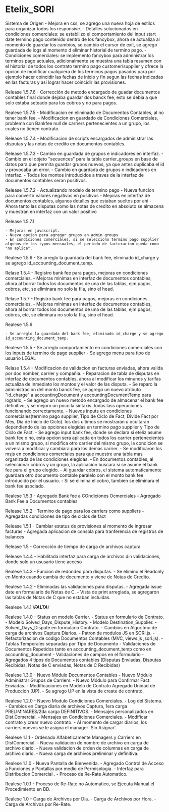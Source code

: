 ﻿Etelix_SORI
===========

Sistema de Origen
        - Mejora en css, se agrego una nueva hoja de estilos para organizar todos los responsive.
        - Detalles solucionados en condiciones comerciales: se estabilizo el comportamiento del input start date termino pago contenido dentro de los fancybox, ahora se actualiza al momento de guardar los cambios, se cambio el cursor de exit, se agrego guardada de logs al momento d eliminar historial de termino pago.
        - Condiciones comerciales: se implemento fancybox para administrar los terminos pago actuales, adicionalmente se muestra una tabla resumen con el historial de todos los contrato termino pago customer/supplier
          y ofrece la opcion de modificar cualquiera de los terminos pagos pasados para por ejemplo hacer coincidir las fechas de inicio y fin segun las fechas indicadas en las facturas y asi lograr hacer coincidir las provisiones.

Release 1.5.7.6
        - Corrección de metodo encargado de guadar documentos contables final donde dejaba guardar dos banck fee, esto se debia a que solo estaba seteado para los cobros y no para pagos. 

Realese 1.5.7.5
        - Modificacion en eliminado de Documentos Contables, al no tener bank fee.
        - Modificacion en guardado de Condiciones Comerciales, problema con Bankfee null de carriers pertenecientes a un grupo, los cuales no tienen contrato.

Release 1.5.7.4
	- Modificacion de scripts encargados de administrar las disputas y las notas de credito en documentos contables.

Release 1.5.7.3
	- Cambio en guardada de grupos e indicadores en interfaz.
	- Cambio en el objeto "secuences" para la tabla carrier_groups en base de datos para que permita guardar grupos nuevos, ya que antes duplicaba el id y provocaba un error.
	- Cambio en guardada de grupos e indicadores en interfaz.
    - Todos los montos introducidos a traves de la interfaz de documentos contables seran positivos.

Release 1.5.7.2
	- Actualizando modelo de termino pago
	- Nueva funcion para convertir valores negativos en positivos
	- Mejoras en interfaz de documentos contables, algunos detalles que estaban sueltos por ahi
	- Ahora tanto las disputas como las notas de credito en absoluto se almacena y muestran en interfaz con un valor positivo


Release 1.5.7.1

	- Mejoras en javascript.
	- Nueva opcion para agregar grupos en admin groups
	- En condiciones comerciales, si se selecciono termino pago supplier algunos de los typos mensuales, el periodo de facturacion queda como "no aplica". 

Realese 1.5.6
	- Se arreglo la guardada del bank fee, eliminado id_charge y se agrego id_accounting_document_temp.

Relase 1.5.4
	- Registro bank fee para pagos, mejoras en condiciones comerciales.
	- Mejoras minimas en interfaz de documentos contables, ahora al borrar todos los documentos de una de las tablas, ejm:pagos, cobros, etc, se eliminara no solo la fila, sino el head.

Relase 1.5.7
	- Registro bank fee para pagos, mejoras en condiciones comerciales.
	- Mejoras minimas en interfaz de documentos contables, ahora al borrar todos los documentos de una de las tablas, ejm:pagos, cobros, etc, se eliminara no solo la fila, sino el head.

Realese 1.5.6

	- Se arreglo la guardada del bank fee, eliminado id_charge y se agrego id_accounting_document_temp.


Realese 1.5.5
	- Se arreglo comportamiento en condiciones comerciales con los inputs de termino de pago supplier
	- Se agrego menu para tipo de usuario LEGAL

Relase 1.5.4
	- Modificacion de validacion en facturas enviadas, ahora valida por doc nomber, carrier y compañia.
	- Reparacion de tabla de disputas en interfaz de documentos contables, ahora al modificar los minunos y tarifas actualiza de inmediato los montos y el valor de las disputa.
	- Se reparo la administracion del monto banck fee, se agrego un nuevo atributo "id_charge" a accountingDocument y accountingDocumentTemp para lograrlo, 
	- Se agrego un nuevo metodo encargado de almacenar el bank fee definitivo, y se mejoro un poco la sintaxis. todas lass operaciones funcionando correctamente.
	- Nuevos inputs en condiciones comerciales(termino pago supplier, Tipo de Ciclo de Fact, Divide Fact por Mes, Dia de Inicio de Ciclo). los dos ultimos  se mostraran u ocultaran dependiendo de las opciones elegidas en termino pago supplier y Tipo de Ciclo de Fact.
	- Se agrego input bank fee, donde se declara si eteliz asume bank fee o no, esta opcion sera aplicada en todos los carrier pertenecientes a un mismo grupo, si modifica otro carrier del mismo grupo, la condicion se volvera a modificar y cambiara para los demas carrier.
	- Se modificaron los msjs en condiciones comerciales para que muestre una tabla mas organizada de las condiciones elegidas.
	- En documentos contables, al seleccionar cobros y un grupo, la aplicacion buscara si se asume el bank fee para el grupo elegido.
	- Al guardar cobros, el sistema automaticamente guardara otro documento contable paralelo con el monto bank fee introducido por el usuario.
	- Si se elimina el cobro, tambien se eliminara el bank fee asociado.

Realese 1.5.3
	- Agregado Bank fee a COndiciones Ocmerciales
	- Agregado Bank Fee a Documentos contables

Release 1.5.2
	- Termino de pago para los carriers como suppliers
	- Agregadas condiciones de tipo de ciclos de fact

Release 1.5.1
	- Cambiar estatus de provisiones al momento de ingresar facturas
	- Agregada aplicacion de consola para tranferencia de registros de balances

Release 1.5
	- Corrección de tiempo de carga de archivos captura

Release 1.4.4
	- Habilitada interfaz para carga de archivos din validaciones, donde solo un ususario tiene acceso

Realese 1.4.3
	- Funcion de redondeo para disputas.
	- Se elimino el Readonly en Monto cuando cambia de documento y viene de Notas de Credito.

Realese 1.4.2
	- Eliminadas las validaciones para disputas.
	- Agregada issue date en formulario de Notas de C.
	- Vista de print arreglada, se agregaron las tablas de Notas de C que no estaban incluidas.

Realese 1.4.1
	/***FALTA***/

Realese 1.4.0
	- Status en modelo Carrier.
	- Status en formulario de Contrato.
	- Modelo Solved_Days_Dispute_History.
	- Modelo Destination_Supplier.
	- Solved_Days_Dispute en formulario Contrato.
	- Cambios en Algoritmo de carga de archivos Captura Diarios.
	- Patron de modulos JS en SORI.js.
	- Refactorizacion de codigo Documentos Contables (MVC, views.js ,sori.js).
	- Tablas Temporales separadas por Tipo de Documento
	- Validaciones de Documentos Repetidos tanto en accounting_document_temp como en accounting_document
	- Validaciones de campos en el formulario
	- Agregados 4 tipos de Documentos contables (Disputas Enviadas, Disputas Recibidas, Notas de C enviadas, Notas de C Recibidas)

Realese 1.3.0
	- Nuevo Módulo Documentos Contables 
	- Nuevo Módulo Administrar Grupos de Carriers.
	- Nuevo Módulo para Confirmar Fact. Enviadas.
	- Modificaciones en Modelo de Contrato Agregado Unidad de Produccion (UP).
	- Se agrego UP en la vista de create de contrato.

Realese 1.2.0
	- Nuevo Modulo Condiciones Comerciales.
	- Log del Sistema.
	- Cambios en Carga diaria de archivos Captura, 1era carga PRELIMINARES/2da carga DEFINITIVOS.
	- Mensajes personalizados en Dist.Comercial.
	- Mensajes en Condiciones Comerciales.
	- Modificar contrato y crear nuevo contrato.
	- Al momento de cargar diarios, los carriers nuevos se le asigna el manager 'Sin Asignar'.

Realese 1.1.1
	- Ordenado Alfabeticamente Managers y Carriers en DistComercial.
	- Nueva validacion de nombre de archivo en carga de archivo diario.
	- Nueva validacion de orden de columnas en carga de archivo diario.
	- Nueva carga de archivos preliminar y definitiva.

Realese 1.1.0
	- Nueva Pantalla de Bienvenida.
	- Agregado Control de Acceso a Funciones y Pantallas por medio de Permisologia.
	- Interfaz para Distribucion Comercial .
	- Proceso de Re-Rate Automatico.

Realese 1.0.1
	- Proceso de Re-Rate no Automatico, se Ejecuta Manual el Procedimiento en BD.

Realese 1.0
	- Carga de Archivos por Dia.
	- Carga de Archivos por Hora.
	- Carga de Archivos por Re-Rate.
